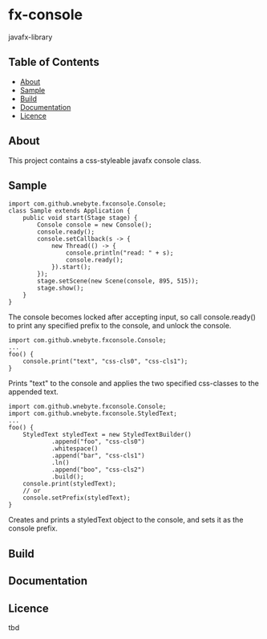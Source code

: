 # fx-console
javafx-library

## Table of Contents
- [About](#about)
- [Sample](#sample)
- [Build](#build)
- [Documentation](#documentation)
- [Licence](#licence)

## About
This project contains a css-styleable javafx console class.

## Sample
    import com.github.wnebyte.fxconsole.Console;
    class Sample extends Application {
        public void start(Stage stage) {
            Console console = new Console();
            console.ready();
            console.setCallback(s -> {
                new Thread(() -> {
                    console.println("read: " + s);
                    console.ready();
                }).start();
            });
            stage.setScene(new Scene(console, 895, 515));
            stage.show();
        }
    }
The console becomes locked after accepting input, so 
call console.ready() to print any specified prefix to the console, 
and unlock the console.<br/>

    import com.github.wnebyte.fxconsole.Console;
    ...
    foo() {
        console.print("text", "css-cls0", "css-cls1");
    }
Prints "text" to the console and applies the two specified css-classes 
to the appended text.<br/>
    
    import com.github.wnebyte.fxconsole.Console;
    import com.github.wnebyte.fxconsole.StyledText;
    ...
    foo() {
        StyledText styledText = new StyledTextBuilder()
                .append("foo", "css-cls0")
                .whitespace()
                .append("bar", "css-cls1")
                .ln()
                .append("boo", "css-cls2")
                .build();
        console.print(styledText);
        // or
        console.setPrefix(styledText);        
    }
Creates and prints a styledText object to the console, 
and sets it as the console prefix.

## Build

## Documentation

## Licence
tbd